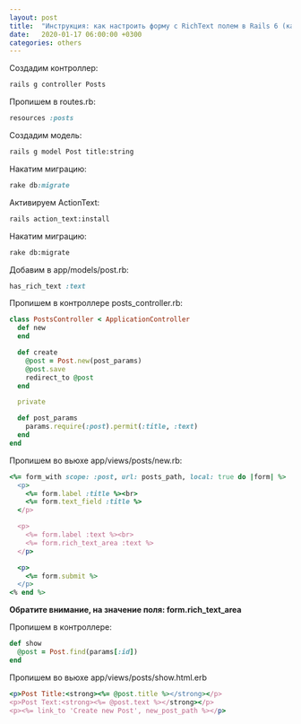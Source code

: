 ```yaml
---
layout: post
title:  "Инструкция: как настроить форму с RichText полем в Rails 6 (как включить ActionText)"
date:   2020-01-17 06:00:00 +0300
categories: others
---
```

Создадим контроллер:

```bash
rails g controller Posts
```

Пропишем в routes.rb:
```ruby
resources :posts
```

Создадим модель:
```bash
rails g model Post title:string
```

Накатим миграцию:
```ruby
rake db:migrate
```

Активируем ActionText:
```bash
rails action_text:install
```

Накатим миграцию:
```bash
rake db:migrate
```

Добавим в app/models/post.rb:

```ruby
has_rich_text :text
```

Пропишем в контроллере posts_controller.rb:
```ruby
class PostsController < ApplicationController
  def new
  end

  def create
    @post = Post.new(post_params)
    @post.save
    redirect_to @post
  end

  private

  def post_params
    params.require(:post).permit(:title, :text)
  end
end
```

Пропишем во вьюхе app/views/posts/new.rb:

```ruby
<%= form_with scope: :post, url: posts_path, local: true do |form| %>
  <p>
    <%= form.label :title %><br>
    <%= form.text_field :title %>
  </p>

  <p>
    <%= form.label :text %><br>
    <%= form.rich_text_area :text %>
  </p>

  <p>
    <%= form.submit %>
  </p>
<% end %>
```

**Обратите внимание, на значение поля: form.rich_text_area**

Пропишем в контроллере:
```ruby
def show
  @post = Post.find(params[:id])
end
```

Пропишем во вьюхе app/views/posts/show.html.erb

```ruby
<p>Post Title:<strong><%= @post.title %></strong></p>
<p>Post Text:<strong><%= @post.text %></strong></p>
<p><%= link_to 'Create new Post', new_post_path %></p>
```